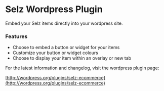 # Selz Wordpress Plugin

Embed your Selz items directly into your wordpress site. 

### Features

- Choose to embed a button or widget for your items
- Customize your button or widget colours
- Choose to display your item within an overlay or new tab

For the latest information and changelog, visit the wordpress plugin page:

[http://wordpress.org/plugins/selz-ecommerce](http://wordpress.org/plugins/selz-ecommerce)


